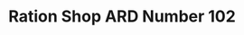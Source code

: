 ---
title: "Ration Shop ARD Number 102"
url: /adimali/ration-shop-ard-number-102/
shop: convenience
---